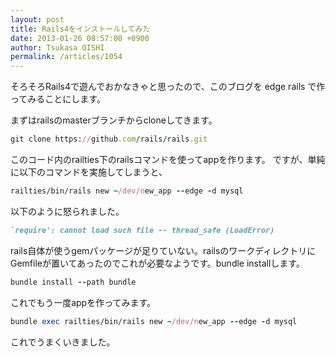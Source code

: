 ```yaml
---
layout: post
title: Rails4をインストールしてみた
date: 2013-01-26 08:57:00 +0900
author: Tsukasa OISHI
permalink: /articles/1054
---
```


そろそろRails4で遊んでおかなきゃと思ったので、このブログを edge rails で作ってみることにします。

まずはrailsのmasterブランチからcloneしてきます。

```ruby
git clone https://github.com/rails/rails.git
```

このコード内のrailties下のrailsコマンドを使ってappを作ります。
ですが、単純に以下のコマンドを実施してしまうと、

```ruby
railties/bin/rails new ~/dev/new_app --edge -d mysql
```

以下のように怒られました。

```ruby
`require': cannot load such file -- thread_safe (LoadError)
```

rails自体が使うgemパッケージが足りていない。railsのワークディレクトリにGemfileが置いてあったのでこれが必要なようです。bundle installします。

```ruby
bundle install --path bundle
```

これでもう一度appを作ってみます。

```ruby
bundle exec railties/bin/rails new ~/dev/new_app --edge -d mysql
```

これでうまくいきました。

